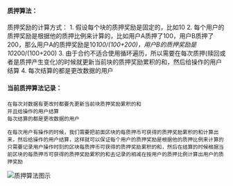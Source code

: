 #### 质押算法：
质押奖励的计算方式：
    1. 假设每个块的质押奖励是固定的，比如10
    2. 每个用户的质押奖励是根据他的质押比例来计算的，比如用户A质押了100，用户B质押了200，那么用户A的质押奖励是10*100/(100+200)，用户B的质押奖励是10*200/(100+200)
    3. 由于合约不适合使用循环遍历，所以需要在每次质押(赎回或者是质押产生变化)的时候就更新当前块的质押奖励累积的和，然后给操作的用户结算
    4. 每次结算的都是更改数据的用户

#### 当前质押算法记录：
    在每次对数据有更改时都要先更新当前块质押奖励累积的和
    并且给操作的用户结算
    每次结算的都是更改数据的用户

    在每次用户有操作的时候，我们需要把前面区块的每质押币可获得的质押奖励累积的和计算出来，然后给操作的用户结算，这样就可以保证每个用户的质押奖励是根据他的质押比例来计算的
    只需要记录用户操作时刻的区块每质押币可获得的质押奖励累积的和，然后在结算的时候根据当前区块的每质押币可获得的质押奖励累积的和去记录的相减在按用户的质押比例计算出用户的质押奖励
![质押算法图示](../images/WechatIMG84.jpg)
